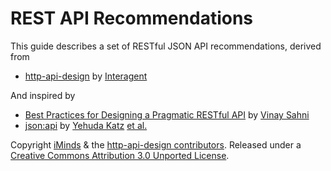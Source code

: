 # REST API Recommendations

This guide describes a set of RESTful JSON API recommendations, derived from

* [http-api-design](https://github.com/interagent/http-api-design) by [Interagent](https://github.com/interagent) 

And inspired by

* [Best Practices for Designing a Pragmatic RESTful API](http://www.vinaysahni.com/best-practices-for-a-pragmatic-restful-api)
by [Vinay Sahni](http://www.vinaysahni.com/)
* [json:api](http://jsonapi.org/) by [Yehuda Katz](https://twitter.com/wycats) [et al.](http://jsonapi.org/about/)

Copyright [iMinds](http://www.iminds.be) & the [http-api-design contributors](https://github.com/interagent/http-api-design/blob/master/CONTRIBUTORS.md).
Released under a [Creative Commons Attribution 3.0 Unported License](http://creativecommons.org/licenses/by/3.0/). 
 